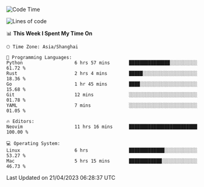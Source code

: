 <!--START_SECTION:waka-->
![Code Time](http://img.shields.io/badge/Code%20Time-1%2C302%20hrs-blue)

![Lines of code](https://img.shields.io/badge/From%20Hello%20World%20I%27ve%20Written-269.0%20thousand%20lines%20of%20code-blue)

📊 **This Week I Spent My Time On** 

```text
🕑︎ Time Zone: Asia/Shanghai

💬 Programming Languages: 
Python                   6 hrs 57 mins       ███████████████░░░░░░░░░░   61.72 % 
Rust                     2 hrs 4 mins        █████░░░░░░░░░░░░░░░░░░░░   18.36 % 
Go                       1 hr 45 mins        ████░░░░░░░░░░░░░░░░░░░░░   15.68 % 
Git                      12 mins             ░░░░░░░░░░░░░░░░░░░░░░░░░   01.78 % 
YAML                     7 mins              ░░░░░░░░░░░░░░░░░░░░░░░░░   01.05 % 

🔥 Editors: 
Neovim                   11 hrs 16 mins      █████████████████████████   100.00 % 

💻 Operating System: 
Linux                    6 hrs               █████████████░░░░░░░░░░░░   53.27 % 
Mac                      5 hrs 15 mins       ████████████░░░░░░░░░░░░░   46.73 % 
```


 Last Updated on 21/04/2023 06:28:37 UTC
<!--END_SECTION:waka-->
